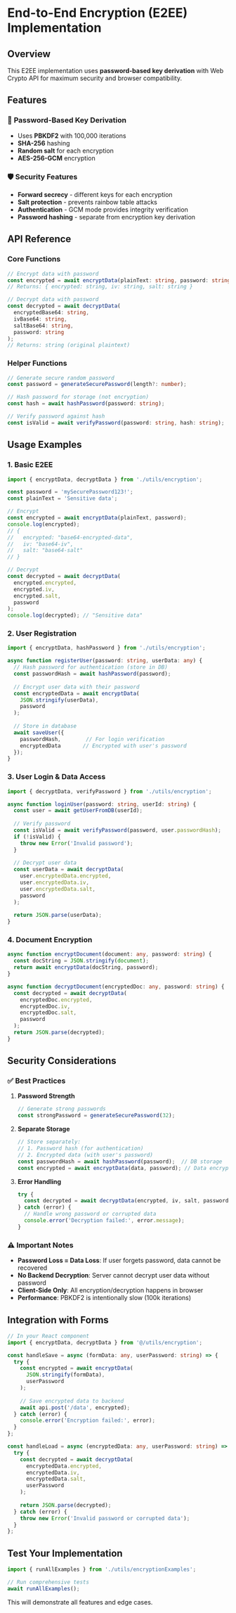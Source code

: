 # End-to-End Encryption (E2EE) Implementation

## Overview

This E2EE implementation uses **password-based key derivation** with Web Crypto API for maximum security and browser compatibility.

## Features

### 🔐 **Password-Based Key Derivation**
- Uses **PBKDF2** with 100,000 iterations
- **SHA-256** hashing
- **Random salt** for each encryption
- **AES-256-GCM** encryption

### 🛡️ **Security Features**
- **Forward secrecy** - different keys for each encryption
- **Salt protection** - prevents rainbow table attacks
- **Authentication** - GCM mode provides integrity verification
- **Password hashing** - separate from encryption key derivation

## API Reference

### Core Functions

```typescript
// Encrypt data with password
const encrypted = await encryptData(plainText: string, password: string);
// Returns: { encrypted: string, iv: string, salt: string }

// Decrypt data with password
const decrypted = await decryptData(
  encryptedBase64: string, 
  ivBase64: string, 
  saltBase64: string, 
  password: string
);
// Returns: string (original plaintext)
```

### Helper Functions

```typescript
// Generate secure random password
const password = generateSecurePassword(length?: number);

// Hash password for storage (not encryption)
const hash = await hashPassword(password: string);

// Verify password against hash
const isValid = await verifyPassword(password: string, hash: string);
```

## Usage Examples

### 1. Basic E2EE

```typescript
import { encryptData, decryptData } from './utils/encryption';

const password = 'mySecurePassword123!';
const plainText = 'Sensitive data';

// Encrypt
const encrypted = await encryptData(plainText, password);
console.log(encrypted);
// {
//   encrypted: "base64-encrypted-data",
//   iv: "base64-iv",
//   salt: "base64-salt"
// }

// Decrypt
const decrypted = await decryptData(
  encrypted.encrypted, 
  encrypted.iv, 
  encrypted.salt, 
  password
);
console.log(decrypted); // "Sensitive data"
```

### 2. User Registration

```typescript
import { encryptData, hashPassword } from './utils/encryption';

async function registerUser(password: string, userData: any) {
  // Hash password for authentication (store in DB)
  const passwordHash = await hashPassword(password);
  
  // Encrypt user data with their password
  const encryptedData = await encryptData(
    JSON.stringify(userData), 
    password
  );
  
  // Store in database
  await saveUser({
    passwordHash,        // For login verification
    encryptedData       // Encrypted with user's password
  });
}
```

### 3. User Login & Data Access

```typescript
import { decryptData, verifyPassword } from './utils/encryption';

async function loginUser(password: string, userId: string) {
  const user = await getUserFromDB(userId);
  
  // Verify password
  const isValid = await verifyPassword(password, user.passwordHash);
  if (!isValid) {
    throw new Error('Invalid password');
  }
  
  // Decrypt user data
  const userData = await decryptData(
    user.encryptedData.encrypted,
    user.encryptedData.iv,
    user.encryptedData.salt,
    password
  );
  
  return JSON.parse(userData);
}
```

### 4. Document Encryption

```typescript
async function encryptDocument(document: any, password: string) {
  const docString = JSON.stringify(document);
  return await encryptData(docString, password);
}

async function decryptDocument(encryptedDoc: any, password: string) {
  const decrypted = await decryptData(
    encryptedDoc.encrypted,
    encryptedDoc.iv,
    encryptedDoc.salt,
    password
  );
  return JSON.parse(decrypted);
}
```

## Security Considerations

### ✅ **Best Practices**

1. **Password Strength**
   ```typescript
   // Generate strong passwords
   const strongPassword = generateSecurePassword(32);
   ```

2. **Separate Storage**
   ```typescript
   // Store separately:
   // 1. Password hash (for authentication)
   // 2. Encrypted data (with user's password)
   const passwordHash = await hashPassword(password);  // DB storage
   const encrypted = await encryptData(data, password); // Data encryption
   ```

3. **Error Handling**
   ```typescript
   try {
     const decrypted = await decryptData(encrypted, iv, salt, password);
   } catch (error) {
     // Handle wrong password or corrupted data
     console.error('Decryption failed:', error.message);
   }
   ```

### ⚠️ **Important Notes**

- **Password Loss = Data Loss**: If user forgets password, data cannot be recovered
- **No Backend Decryption**: Server cannot decrypt user data without password
- **Client-Side Only**: All encryption/decryption happens in browser
- **Performance**: PBKDF2 is intentionally slow (100k iterations)

## Integration with Forms

```typescript
// In your React component
import { encryptData, decryptData } from '@/utils/encryption';

const handleSave = async (formData: any, userPassword: string) => {
  try {
    const encrypted = await encryptData(
      JSON.stringify(formData), 
      userPassword
    );
    
    // Save encrypted data to backend
    await api.post('/data', encrypted);
  } catch (error) {
    console.error('Encryption failed:', error);
  }
};

const handleLoad = async (encryptedData: any, userPassword: string) => {
  try {
    const decrypted = await decryptData(
      encryptedData.encrypted,
      encryptedData.iv,
      encryptedData.salt,
      userPassword
    );
    
    return JSON.parse(decrypted);
  } catch (error) {
    throw new Error('Invalid password or corrupted data');
  }
};
```

## Test Your Implementation

```typescript
import { runAllExamples } from './utils/encryptionExamples';

// Run comprehensive tests
await runAllExamples();
```

This will demonstrate all features and edge cases.

